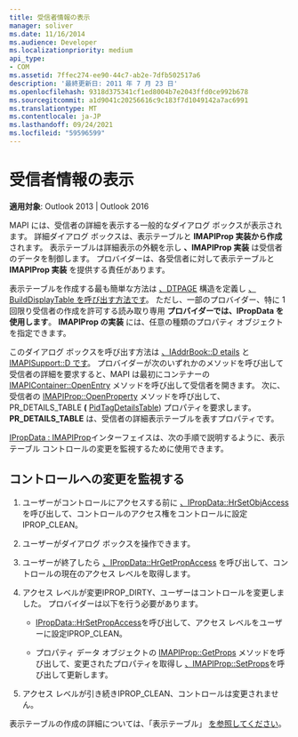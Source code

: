 ```yaml
---
title: 受信者情報の表示
manager: soliver
ms.date: 11/16/2014
ms.audience: Developer
ms.localizationpriority: medium
api_type:
- COM
ms.assetid: 7ffec274-ee90-44c7-ab2e-7dfb502517a6
description: '最終更新日: 2011 年 7 月 23 日'
ms.openlocfilehash: 9318d375341cf1ed8004b7e2043ffd0ce992b678
ms.sourcegitcommit: a1d9041c20256616c9c183f7d1049142a7ac6991
ms.translationtype: MT
ms.contentlocale: ja-JP
ms.lasthandoff: 09/24/2021
ms.locfileid: "59596599"
---
```

# <a name="displaying-recipient-information"></a>受信者情報の表示

**適用対象**: Outlook 2013 | Outlook 2016 
  
MAPI には、受信者の詳細を表示する一般的なダイアログ ボックスが表示されます。 詳細ダイアログ ボックスは、表示テーブルと **IMAPIProp 実装から作成** されます。 表示テーブルは詳細表示の外観を示し **、IMAPIProp 実装** は受信者のデータを制御します。 プロバイダーは、各受信者に対して表示テーブルと **IMAPIProp 実装** を提供する責任があります。 
  
表示テーブルを作成する最も簡単な方法は [、DTPAGE](dtpage.md) 構造を定義し [、BuildDisplayTable を呼び出す方法です](builddisplaytable.md)。 ただし、一部のプロバイダー、特に 1 回限り受信者の作成を許可する読み取り専用 **プロバイダーでは、IPropData を使用します**。 **IMAPIProp の実装** には、任意の種類のプロパティ オブジェクトを指定できます。 
  
このダイアログ ボックスを呼び出す方法は [、IAddrBook::D etails](iaddrbook-details.md) と [IMAPISupport::D です](imapisupport-details.md)。 プロバイダーが次のいずれかのメソッドを呼び出して受信者の詳細を要求すると、MAPI は最初にコンテナーの [IMAPIContainer::OpenEntry](imapicontainer-openentry.md) メソッドを呼び出して受信者を開きます。 次に、受信者の [IMAPIProp::OpenProperty](imapiprop-openproperty.md) メソッドを呼び出して、PR_DETAILS_TABLE **(** [PidTagDetailsTable](pidtagdetailstable-canonical-property.md)) プロパティを要求します。 **PR_DETAILS_TABLE** は、受信者の詳細表示テーブルを表すプロパティです。 
  
[IPropData : IMAPIProp](ipropdataimapiprop.md)インターフェイスは、次の手順で説明するように、表示テーブル コントロールの変更を監視するために使用できます。 
  
## <a name="monitor-changes-to-a-control"></a>コントロールへの変更を監視する
  
1. ユーザーがコントロールにアクセスする前に [、IPropData::HrSetObjAccess](ipropdata-hrsetobjaccess.md) を呼び出して、コントロールのアクセス権をコントロールに設定IPROP_CLEAN。 
    
2. ユーザーがダイアログ ボックスを操作できます。 
    
3. ユーザーが終了したら [、IPropData::HrGetPropAccess](ipropdata-hrgetpropaccess.md) を呼び出して、コントロールの現在のアクセス レベルを取得します。 
    
4. アクセス レベルが変更IPROP_DIRTY、ユーザーはコントロールを変更しました。 プロバイダーは以下を行う必要があります。
    
   - [IPropData::HrSetPropAccess](ipropdata-hrsetpropaccess.md)を呼び出して、アクセス レベルをユーザーに設定IPROP_CLEAN。 
    
   - プロパティ データ オブジェクトの [IMAPIProp::GetProps](imapiprop-getprops.md) メソッドを呼び出して、変更されたプロパティを取得し [、IMAPIProp::SetProps](imapiprop-setprops.md)を呼び出して更新します。
    
5. アクセス レベルが引き続きIPROP_CLEAN、コントロールは変更されません。 
    
表示テーブルの作成の詳細については、「表示テーブル」 [を参照してください](display-tables.md)。
  

